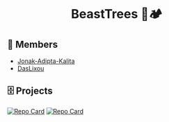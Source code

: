 <div align="center">

# BeastTrees 🌴🏕

</div>

## ️👦 Members

-	[Jonak-Adipta-Kalita](https://jonakadiptakalita.herokuapp.com/)
-	[DasLixou](https://github.com/DasLixou)

## 🗄️ Projects

[![Repo Card](https://github-readme-stats.vercel.app/api/pin/?username=BeastTrees&repo=leaf.js&theme=blue-green&show_owner=false)](https://github.com/BeastTrees/leaf.js)
[![Repo Card](https://github-readme-stats.vercel.app/api/pin/?username=BeastTrees&repo=BeastLang&theme=blue-green&show_owner=false)](https://github.com/BeastTrees/BeastLang)
